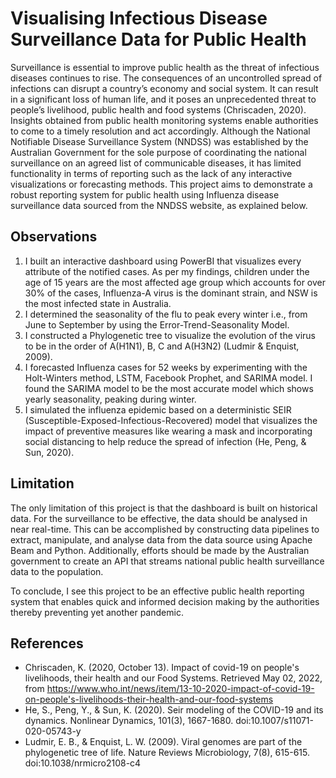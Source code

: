 # Visualising Infectious Disease Surveillance Data for Public Health

Surveillance is essential to improve public health as the threat of infectious diseases continues to rise. The consequences of an uncontrolled spread of infections can disrupt a country’s economy and social system. It can result in a significant loss of human life, and it poses an unprecedented threat to people’s livelihood, public health and food systems (Chriscaden, 2020). Insights obtained from public health monitoring systems enable authorities to come to a timely resolution and act accordingly. Although the National Notifiable Disease Surveillance System (NNDSS) was established by the Australian Government for the sole purpose of coordinating the national surveillance on an agreed list of communicable diseases, it has limited functionality in terms of reporting such as the lack of any interactive visualizations or forecasting methods. This project aims to demonstrate a robust reporting system for public health using Influenza disease surveillance data sourced from the NNDSS website, as explained below.

## Observations
1. I built an interactive dashboard using PowerBI that visualizes every attribute of the notified cases. As per my findings, children under the age of 15 years are the most affected age group which accounts for over 30% of the cases, Influenza-A virus is the dominant strain, and NSW is the most infected state in Australia.
2. I determined the seasonality of the flu to peak every winter i.e., from June to September by using the Error-Trend-Seasonality Model.
3. I constructed a Phylogenetic tree to visualize the evolution of the virus to be in the order of A(H1N1), B, C and A(H3N2) (Ludmir & Enquist, 2009).
4. I forecasted Influenza cases for 52 weeks by experimenting with the Holt-Winters method, LSTM, Facebook Prophet, and SARIMA model. I found the SARIMA model to be the most accurate model which shows yearly seasonality, peaking during winter.
5. I simulated the influenza epidemic based on a deterministic SEIR (Susceptible-Exposed-Infectious-Recovered) model that visualizes the impact of preventive measures like wearing a mask and incorporating social distancing to help reduce the spread of infection (He, Peng, & Sun, 2020). 

## Limitation
The only limitation of this project is that the dashboard is built on historical data. For the surveillance to be effective, the data should be analysed in near real-time. This can be accomplished by constructing data pipelines to extract, manipulate, and analyse data from the data source using Apache Beam and Python. Additionally, efforts should be made by the Australian government to create an API that streams national public health surveillance data to the population. 

To conclude, I see this project to be an effective public health reporting system that enables quick and informed decision making by the authorities thereby preventing yet another pandemic.

## References
- Chriscaden, K. (2020, October 13). Impact of covid-19 on people's livelihoods, their health and our Food Systems. Retrieved May 02, 2022, from https://www.who.int/news/item/13-10-2020-impact-of-covid-19-on-people's-livelihoods-their-health-and-our-food-systems
- He, S., Peng, Y., & Sun, K. (2020). Seir modeling of the COVID-19 and its dynamics. Nonlinear Dynamics, 101(3), 1667-1680. doi:10.1007/s11071-020-05743-y
- Ludmir, E. B., & Enquist, L. W. (2009). Viral genomes are part of the phylogenetic tree of life. Nature Reviews Microbiology, 7(8), 615-615. doi:10.1038/nrmicro2108-c4
